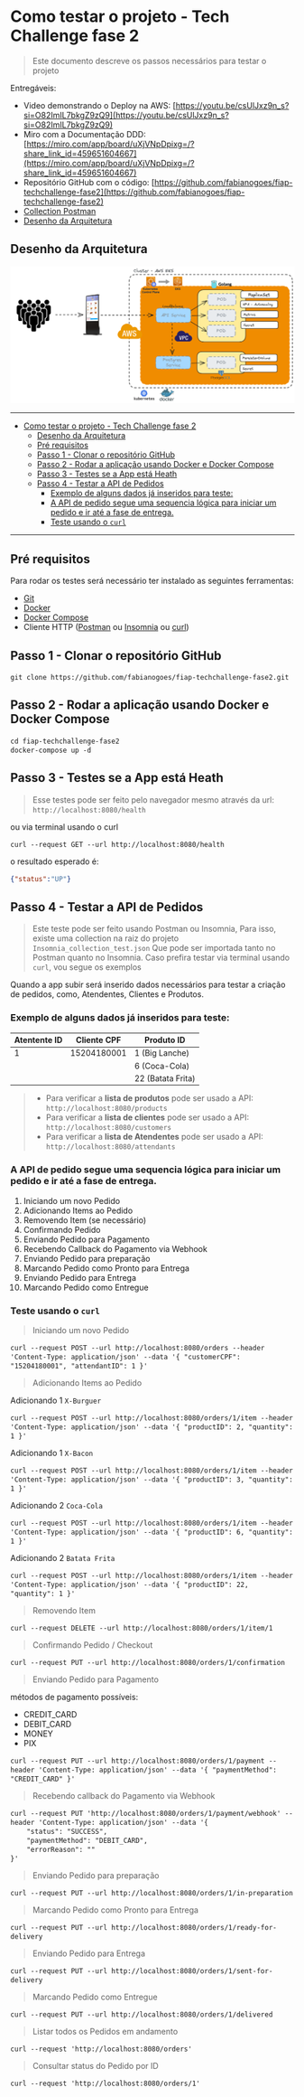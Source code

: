 # Como testar o projeto - Tech Challenge fase 2

> Este documento descreve os passos necessários para testar o projeto 

Entregáveis:

- Video demonstrando o Deploy na AWS: [https://youtu.be/csUlJxz9n_s?si=O82ImIL7bkgZ9zQ9](https://youtu.be/csUlJxz9n_s?si=O82ImIL7bkgZ9zQ9)
- Miro com a Documentação DDD: [https://miro.com/app/board/uXjVNpDpixg=/?share_link_id=459651604667](https://miro.com/app/board/uXjVNpDpixg=/?share_link_id=459651604667)
- Repositório GitHub com o código: [https://github.com/fabianogoes/fiap-techchallenge-fase2](https://github.com/fabianogoes/fiap-techchallenge-fase2)
- [Collection Postman](https://github.com/fabianogoes/fiap-techchallenge-fase2/blob/4f240864f2b07fce43711821b8bc9c69a352231f/__utils__/FIAP-GoFood.postman_collection.json)
- [Desenho da Arquitetura](https://github.com/fabianogoes/fiap-techchallenge-fase2/blob/8b7548ccc2fcabef0e28ce35586139d7c23bafa2/__utils__/doc/DesenhoArquitetura.png)


## Desenho da Arquitetura

![Arquitetura](./DesenhoArquitetura.png)

---

- [Como testar o projeto - Tech Challenge fase 2](#como-testar-o-projeto---tech-challenge-fase-2)
  - [Desenho da Arquitetura](#desenho-da-arquitetura)
  - [Pré requisitos](#pré-requisitos)
  - [Passo 1 - Clonar o repositório GitHub](#passo-1---clonar-o-repositório-github)
  - [Passo 2 - Rodar a aplicação usando Docker e Docker Compose](#passo-2---rodar-a-aplicação-usando-docker-e-docker-compose)
  - [Passo 3 - Testes se a App está Heath](#passo-3---testes-se-a-app-está-heath)
  - [Passo 4 - Testar a API de Pedidos](#passo-4---testar-a-api-de-pedidos)
    - [Exemplo de alguns dados já inseridos para teste:](#exemplo-de-alguns-dados-já-inseridos-para-teste)
    - [A API de pedido segue uma sequencia lógica para iniciar um  pedido e ir até a fase de entrega.](#a-api-de-pedido-segue-uma-sequencia-lógica-para-iniciar-um--pedido-e-ir-até-a-fase-de-entrega)
    - [Teste usando o `curl`](#teste-usando-o-curl)

---

## Pré requisitos

Para rodar os testes será necessário ter instalado as seguintes ferramentas:

- [Git](https://git-scm.com/downloads)
- [Docker](https://docs.docker.com/engine/install/)
- [Docker Compose](https://docs.docker.com/compose/install/linux/)
- Cliente HTTP ([Postman](https://www.postman.com/downloads/) ou [Insomnia](https://insomnia.rest/download) ou [curl](https://curl.se/docs/manpage.html))

## Passo 1 - Clonar o repositório GitHub

```shell
git clone https://github.com/fabianogoes/fiap-techchallenge-fase2.git
```

## Passo 2 - Rodar a aplicação usando Docker e Docker Compose

```shell
cd fiap-techchallenge-fase2
docker-compose up -d
```

## Passo 3 - Testes se a App está Heath

> Esse testes pode ser feito pelo navegador mesmo através da url: `http://localhost:8080/health`

ou via terminal usando o curl

```shell
curl --request GET --url http://localhost:8080/health
```

o resultado esperado é:
```json
{"status":"UP"}
```

## Passo 4 - Testar a API de Pedidos

> Este teste pode ser feito usando Postman ou Insomnia, 
> Para isso, existe uma collection na raiz do projeto `Insomnia_collection_test.json` 
> Que pode ser importada tanto no Postman quanto no Insomnia. 
> Caso prefira testar via terminal usando `curl`, vou segue os exemplos  
  
Quando a app subir será inserido dados necessários para testar a criação de pedidos, como, Atendentes, Clientes e Produtos.

### Exemplo de alguns dados já inseridos para teste: 

| Atentente ID  | Cliente CPF | Produto ID        |
|---------------|-------------|-------------------|
| 1             | 15204180001 | 1 (Big Lanche)    |
|               |             | 6 (Coca-Cola)     |
|               |             | 22 (Batata Frita) |

 > - Para verificar a **lista de produtos** pode ser usado a API: `http://localhost:8080/products`
> - Para verificar a **lista de clientes** pode ser usado a API: `http://localhost:8080/customers`
> - Para verificar a **lista de Atendentes** pode ser usado a API: `http://localhost:8080/attendants`


### A API de pedido segue uma sequencia lógica para iniciar um  pedido e ir até a fase de entrega.  

1. Iniciando um novo Pedido
2. Adicionando Items ao Pedido
3. Removendo Item (se necessário) 
4. Confirmando Pedido
5. Enviando Pedido para Pagamento
6. Recebendo Callback do Pagamento via Webhook
7. Enviando Pedido para preparação
8. Marcando Pedido como Pronto para Entrega
9. Enviando Pedido para Entrega
10. Marcando Pedido como Entregue

### Teste usando o `curl`

> Iniciando um novo Pedido

```shell
curl --request POST --url http://localhost:8080/orders --header 'Content-Type: application/json' --data '{ "customerCPF": "15204180001", "attendantID": 1 }'
```

> Adicionando Items ao Pedido

Adicionando 1 `X-Burguer`

```shell
curl --request POST --url http://localhost:8080/orders/1/item --header 'Content-Type: application/json' --data '{ "productID": 2, "quantity": 1 }'
```

Adicionando 1 `X-Bacon`

```shell
curl --request POST --url http://localhost:8080/orders/1/item --header 'Content-Type: application/json' --data '{ "productID": 3, "quantity": 1 }'
```

Adicionando 2 `Coca-Cola`

```shell
curl --request POST --url http://localhost:8080/orders/1/item --header 'Content-Type: application/json' --data '{ "productID": 6, "quantity": 1 }'
```

Adicionando 2 `Batata Frita`

```shell
curl --request POST --url http://localhost:8080/orders/1/item --header 'Content-Type: application/json' --data '{ "productID": 22, "quantity": 1 }'
```

> Removendo Item

```shell
curl --request DELETE --url http://localhost:8080/orders/1/item/1
```

> Confirmando Pedido / Checkout

```shell
curl --request PUT --url http://localhost:8080/orders/1/confirmation
```

> Enviando Pedido para Pagamento

métodos de pagamento possíveis:

- CREDIT_CARD
- DEBIT_CARD
- MONEY
- PIX

```shell
curl --request PUT --url http://localhost:8080/orders/1/payment --header 'Content-Type: application/json' --data '{ "paymentMethod": "CREDIT_CARD" }'
```

> Recebendo callback do Pagamento via Webhook

```shell
curl --request PUT 'http://localhost:8080/orders/1/payment/webhook' --header 'Content-Type: application/json' --data '{
    "status": "SUCCESS",
    "paymentMethod": "DEBIT_CARD",
    "errorReason": ""
}'
```

> Enviando Pedido para preparação

```shell
curl --request PUT --url http://localhost:8080/orders/1/in-preparation 
```

> Marcando Pedido como Pronto para Entrega

```shell
curl --request PUT --url http://localhost:8080/orders/1/ready-for-delivery
```

> Enviando Pedido para Entrega

```shell
curl --request PUT --url http://localhost:8080/orders/1/sent-for-delivery 
```

> Marcando Pedido como Entregue

```shell
curl --request PUT --url http://localhost:8080/orders/1/delivered 
```

> Listar todos os Pedidos em andamento

```shell
curl --request 'http://localhost:8080/orders' 
```

> Consultar status do Pedido por ID

```shell
curl --request 'http://localhost:8080/orders/1'
```